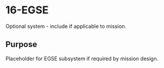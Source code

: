 # 16-EGSE

Optional system - include if applicable to mission.

## Purpose
Placeholder for EGSE subsystem if required by mission design.
